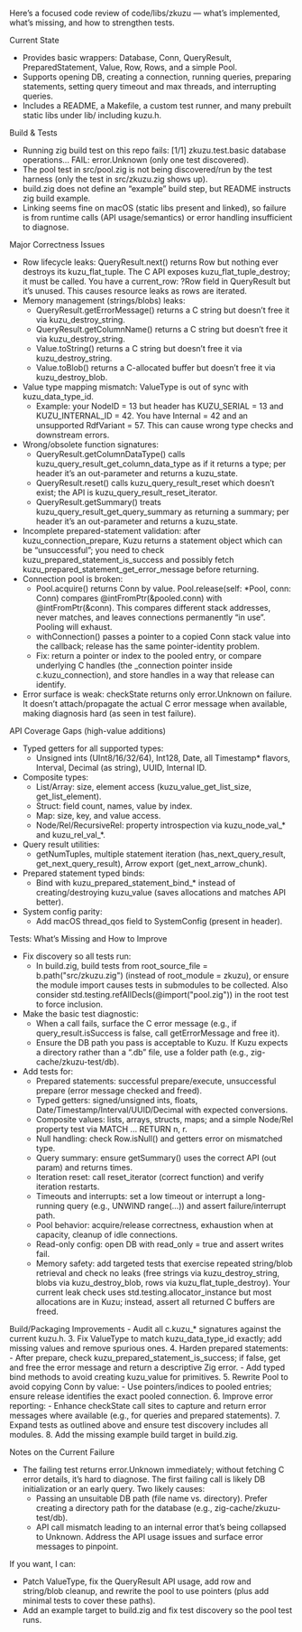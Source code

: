 Here’s a focused code review of code/libs/zkuzu — what’s implemented, what’s missing, and how to strengthen tests.

  Current State

  - Provides basic wrappers: Database, Conn, QueryResult, PreparedStatement, Value, Row, Rows, and a simple Pool.
  - Supports opening DB, creating a connection, running queries, preparing statements, setting query timeout and max threads, and interrupting queries.
  - Includes a README, a Makefile, a custom test runner, and many prebuilt static libs under lib/ including kuzu.h.

  Build & Tests

  - Running zig build test on this repo fails: [1/1] zkuzu.test.basic database operations... FAIL: error.Unknown (only one test discovered).
  - The pool test in src/pool.zig is not being discovered/run by the test harness (only the test in src/zkuzu.zig shows up).
  - build.zig does not define an “example” build step, but README instructs zig build example.
  - Linking seems fine on macOS (static libs present and linked), so failure is from runtime calls (API usage/semantics) or error handling insufficient to diagnose.

  Major Correctness Issues

  - Row lifecycle leaks: QueryResult.next() returns Row but nothing ever destroys its kuzu_flat_tuple. The C API exposes kuzu_flat_tuple_destroy; it must be called. You have
  a current_row: ?Row field in QueryResult but it’s unused. This causes resource leaks as rows are iterated.
  - Memory management (strings/blobs) leaks:
      - QueryResult.getErrorMessage() returns a C string but doesn’t free it via kuzu_destroy_string.
      - QueryResult.getColumnName() returns a C string but doesn’t free it via kuzu_destroy_string.
      - Value.toString() returns a C string but doesn’t free it via kuzu_destroy_string.
      - Value.toBlob() returns a C-allocated buffer but doesn’t free it via kuzu_destroy_blob.
  - Value type mapping mismatch: ValueType is out of sync with kuzu_data_type_id.
      - Example: your NodeID = 13 but header has KUZU_SERIAL = 13 and KUZU_INTERNAL_ID = 42. You have Internal = 42 and an unsupported RdfVariant = 57. This can cause wrong
  type checks and downstream errors.
  - Wrong/obsolete function signatures:
      - QueryResult.getColumnDataType() calls kuzu_query_result_get_column_data_type as if it returns a type; per header it’s an out-parameter and returns a kuzu_state.
      - QueryResult.reset() calls kuzu_query_result_reset which doesn’t exist; the API is kuzu_query_result_reset_iterator.
      - QueryResult.getSummary() treats kuzu_query_result_get_query_summary as returning a summary; per header it’s an out-parameter and returns a kuzu_state.
  - Incomplete prepared-statement validation: after kuzu_connection_prepare, Kuzu returns a statement object which can be “unsuccessful”; you need to check
  kuzu_prepared_statement_is_success and possibly fetch kuzu_prepared_statement_get_error_message before returning.
  - Connection pool is broken:
      - Pool.acquire() returns Conn by value. Pool.release(self: *Pool, conn: Conn) compares @intFromPtr(&pooled.conn) with @intFromPtr(&conn). This compares different stack
  addresses, never matches, and leaves connections permanently “in use”. Pooling will exhaust.
      - withConnection() passes a pointer to a copied Conn stack value into the callback; release has the same pointer-identity problem.
      - Fix: return a pointer or index to the pooled entry, or compare underlying C handles (the _connection pointer inside c.kuzu_connection), and store handles in a way
  that release can identify.
  - Error surface is weak: checkState returns only error.Unknown on failure. It doesn’t attach/propagate the actual C error message when available, making diagnosis hard (as
  seen in test failure).

  API Coverage Gaps (high-value additions)

  - Typed getters for all supported types:
      - Unsigned ints (UInt8/16/32/64), Int128, Date, all Timestamp* flavors, Interval, Decimal (as string), UUID, Internal ID.
  - Composite types:
      - List/Array: size, element access (kuzu_value_get_list_size, get_list_element).
      - Struct: field count, names, value by index.
      - Map: size, key, and value access.
      - Node/Rel/RecursiveRel: property introspection via kuzu_node_val_* and kuzu_rel_val_*.
  - Query result utilities:
      - getNumTuples, multiple statement iteration (has_next_query_result, get_next_query_result), Arrow export (get_next_arrow_chunk).
  - Prepared statement typed binds:
      - Bind with kuzu_prepared_statement_bind_* instead of creating/destroying kuzu_value (saves allocations and matches API better).
  - System config parity:
      - Add macOS thread_qos field to SystemConfig (present in header).

  Tests: What’s Missing and How to Improve

  - Fix discovery so all tests run:
      - In build.zig, build tests from root_source_file = b.path("src/zkuzu.zig") (instead of root_module = zkuzu), or ensure the module import causes tests in submodules to
  be collected. Also consider std.testing.refAllDecls(@import("pool.zig")) in the root test to force inclusion.
  - Make the basic test diagnostic:
      - When a call fails, surface the C error message (e.g., if query_result.isSuccess is false, call getErrorMessage and free it).
      - Ensure the DB path you pass is acceptable to Kuzu. If Kuzu expects a directory rather than a “.db” file, use a folder path (e.g., zig-cache/zkuzu-test/db).
  - Add tests for:
      - Prepared statements: successful prepare/execute, unsuccessful prepare (error message checked and freed).
      - Typed getters: signed/unsigned ints, floats, Date/Timestamp/Interval/UUID/Decimal with expected conversions.
      - Composite values: lists, arrays, structs, maps; and a simple Node/Rel property test via MATCH ... RETURN n, r.
      - Null handling: check Row.isNull() and getters error on mismatched type.
      - Query summary: ensure getSummary() uses the correct API (out param) and returns times.
      - Iteration reset: call reset_iterator (correct function) and verify iteration restarts.
      - Timeouts and interrupts: set a low timeout or interrupt a long-running query (e.g., UNWIND range(...)) and assert failure/interrupt path.
      - Pool behavior: acquire/release correctness, exhaustion when at capacity, cleanup of idle connections.
      - Read-only config: open DB with read_only = true and assert writes fail.
      - Memory safety: add targeted tests that exercise repeated string/blob retrieval and check no leaks (free strings via kuzu_destroy_string, blobs via kuzu_destroy_blob,
  rows via kuzu_flat_tuple_destroy). Your current leak check uses std.testing.allocator_instance but most allocations are in Kuzu; instead, assert all returned C buffers
  are freed.

  Build/Packaging Improvements
      - Audit all c.kuzu_* signatures against the current kuzu.h.
  3. Fix ValueType to match kuzu_data_type_id exactly; add missing values and remove spurious ones.
  4. Harden prepared statements:
      - After prepare, check kuzu_prepared_statement_is_success; if false, get and free the error message and return a descriptive Zig error.
      - Add typed bind methods to avoid creating kuzu_value for primitives.
  5. Rewrite Pool to avoid copying Conn by value:
      - Use pointers/indices to pooled entries; ensure release identifies the exact pooled connection.
  6. Improve error reporting:
      - Enhance checkState call sites to capture and return error messages where available (e.g., for queries and prepared statements).
  7. Expand tests as outlined above and ensure test discovery includes all modules.
  8. Add the missing example build target in build.zig.

  Notes on the Current Failure

  - The failing test returns error.Unknown immediately; without fetching C error details, it’s hard to diagnose. The first failing call is likely DB initialization or an
  early query. Two likely causes:
      - Passing an unsuitable DB path (file name vs. directory). Prefer creating a directory path for the database (e.g., zig-cache/zkuzu-test/db).
      - API call mismatch leading to an internal error that’s being collapsed to Unknown. Address the API usage issues and surface error messages to pinpoint.

  If you want, I can:

  - Patch ValueType, fix the QueryResult API usage, add row and string/blob cleanup, and rewrite the pool to use pointers (plus add minimal tests to cover these paths).
  - Add an example target to build.zig and fix test discovery so the pool test runs.
